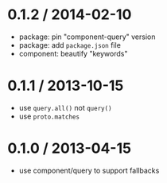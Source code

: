 
0.1.2 / 2014-02-10
==================

  * package: pin "component-query" version
  * package: add `package.json` file
  * component: beautify "keywords"

0.1.1 / 2013-10-15
==================

  * use `query.all()` not `query()`
  * use `proto.matches`

0.1.0 / 2013-04-15
==================

  * use component/query to support fallbacks
